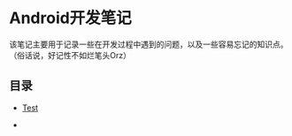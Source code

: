 # A**ndroid开发笔记**

该笔记主要用于记录一些在开发过程中遇到的问题，以及一些容易忘记的知识点。（俗话说，好记性不如烂笔头Orz）

## 目录

* [Test](/test.md)

* 


